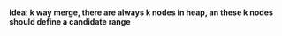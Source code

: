 #### Idea: k way merge, there are always k nodes in heap, an these k nodes should define a candidate range